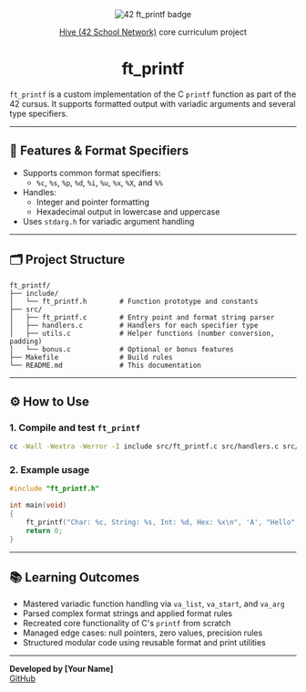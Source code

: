 <div align="center">
  <picture>
    <img src="https://raw.githubusercontent.com/ayogun/42-project-badges/main/badges/ftprintfm.png" alt="42 ft_printf badge">
  </picture>

  <p><a href="https://www.hive.fi/en/curriculum">Hive (42 School Network)</a> core curriculum project</p>
  <h1>ft_printf</h1>
</div>

`ft_printf` is a custom implementation of the C `printf` function as part of the 42 cursus. It supports formatted output with variadic arguments and several type specifiers.

---

## 🧩 Features & Format Specifiers

- Supports common format specifiers:
  - `%c`, `%s`, `%p`, `%d`, `%i`, `%u`, `%x`, `%X`, and `%%`
- Handles:
  - Integer and pointer formatting
  - Hexadecimal output in lowercase and uppercase
- Uses `stdarg.h` for variadic argument handling

---

## 🗂 Project Structure

```
ft_printf/
├── include/
│   └── ft_printf.h        # Function prototype and constants
├── src/
│   ├── ft_printf.c        # Entry point and format string parser
│   ├── handlers.c         # Handlers for each specifier type
│   ├── utils.c            # Helper functions (number conversion, padding)
│   └── bonus.c            # Optional or bonus features
├── Makefile               # Build rules
└── README.md              # This documentation
```

---

## ⚙️ How to Use

### 1. Compile and test `ft_printf`
```bash
cc -Wall -Wextra -Werror -I include src/ft_printf.c src/handlers.c src/utils.c -o ft_printf
```

### 2. Example usage
```c
#include "ft_printf.h"

int main(void)
{
    ft_printf("Char: %c, String: %s, Int: %d, Hex: %x\n", 'A', "Hello", 42, 255);
    return 0;
}
```

---

## 📚 Learning Outcomes

- Mastered variadic function handling via `va_list`, `va_start`, and `va_arg`
- Parsed complex format strings and applied format rules
- Recreated core functionality of C's `printf` from scratch
- Managed edge cases: null pointers, zero values, precision rules
- Structured modular code using reusable format and print utilities

---

**Developed by [Your Name]**  
[GitHub](https://github.com/Lin-0096)

